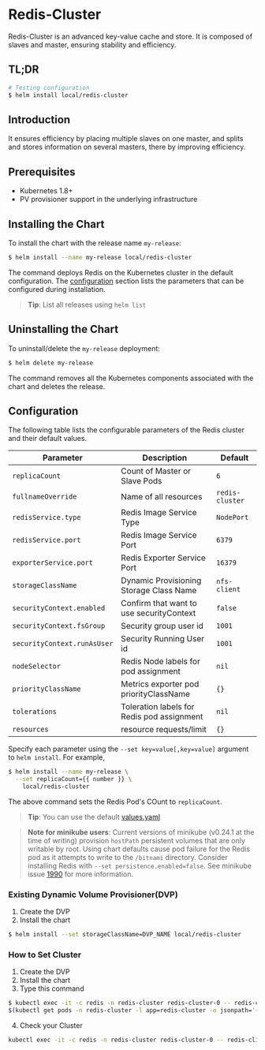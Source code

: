 # Redis-Cluster

Redis-Cluster is an advanced key-value cache and store. It is composed of slaves and master, ensuring stability and efficiency.

## TL;DR

```bash
# Testing configuration
$ helm install local/redis-cluster
```


## Introduction

It ensures efficiency by placing multiple slaves on one master, and splits and stores information on several masters, there by improving efficiency.

## Prerequisites

- Kubernetes 1.8+
- PV provisioner support in the underlying infrastructure

## Installing the Chart

To install the chart with the release name `my-release`:

```bash
$ helm install --name my-release local/redis-cluster
```

The command deploys Redis on the Kubernetes cluster in the default configuration. The [configuration](#configuration) section lists the parameters that can be configured during installation.

> **Tip**: List all releases using `helm list`

## Uninstalling the Chart

To uninstall/delete the `my-release` deployment:

```bash
$ helm delete my-release
```
The command removes all the Kubernetes components associated with the chart and deletes the release.

## Configuration

The following table lists the configurable parameters of the Redis cluster and their default values.

| Parameter                                     | Description                                                                                                                                         | Default                                                 |
|-----------------------------------------------|-----------------------------------------------------------------------------------------------------------------------------------------------------|---------------------------------------------------------|
| `replicaCount`                 | Count of Master or Slave Pods     | `6`                  |
| `fullnameOverride`                     | Name of all resources          | `redis-cluster` |
| `redisService.type`             | Redis Image Service Type              | `NodePort`      |
| `redisService.port`             | Redis Image Service Port              | `6379`          |
| `exporterService.port`               | Redis Exporter Service Port      | `16379`         |
| `storageClassName`               | Dynamic Provisioning Storage Class Name  | `nfs-client` |
| `securityContext.enabled`        | Confirm that want to use securityContext  | `false` |
| `securityContext.fsGroup`      | Security group user id                      | `1001` |
| `securityContext.runAsUser`    | Security Running User id               | `1001`   |
| `nodeSelector`               | Redis Node labels for pod assignment      | `nil`    |
| `priorityClassName`          | Metrics exporter pod priorityClassName    | `{}` |
| `tolerations`         | Toleration labels for Redis pod assignment         | `nil`     |
| `resources`            | resource requests/limit                        | `{}`  |



Specify each parameter using the `--set key=value[,key=value]` argument to `helm install`. For example,

```bash
$ helm install --name my-release \
  --set replicaCount={{ number }} \
    local/redis-cluster
```

The above command sets the Redis Pod's COunt to `replicaCount`.


> **Tip**: You can use the default [values.yaml](values.yaml)

> **Note for minikube users**: Current versions of minikube (v0.24.1 at the time of writing) provision `hostPath` persistent volumes that are only writable by root. Using chart defaults cause pod failure for the Redis pod as it attempts to write to the `/bitnami` directory. Consider installing Redis with `--set persistence.enabled=false`. See minikube issue [1990](https://github.com/kubernetes/minikube/issues/1990) for more information.



### Existing Dynamic Volume Provisioner(DVP)

1. Create the DVP
2. Install the chart

```bash
$ helm install --set storageClassName=DVP_NAME local/redis-cluster
```

### How to Set Cluster

1. Create the DVP
2. Install the chart
3. Type this command

```bash
$ kubectl exec -it -c redis -n redis-cluster redis-cluster-0 -- redis-cli --cluster create --cluster-replicas 1 \
$(kubectl get pods -n redis-cluster -l app=redis-cluster -o jsonpath='{range.items[*]}{.status.podIP}:6379 ')
```
4. Check your Cluster
```bash
kubectl exec -it -c redis -n redis-cluster redis-cluster-0 -- redis-cli cluster nodes
